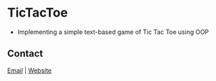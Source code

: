 # TicTacToe
- Implementing a simple text-based game of Tic Tac Toe using OOP


## Contact
[Email](mailto:sa24pate@uwaterloo.ca) | [Website](https://sagarpatel211.github.io/)
